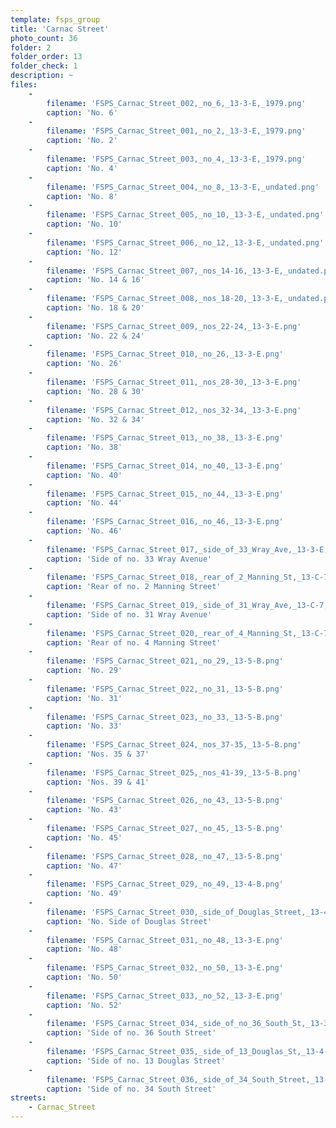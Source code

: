 ```yaml
---
template: fsps_group
title: 'Carnac Street'
photo_count: 36
folder: 2
folder_order: 13
folder_check: 1
description: ~
files:
    -
        filename: 'FSPS_Carnac_Street_002,_no_6,_13-3-E,_1979.png'
        caption: 'No. 6'
    -
        filename: 'FSPS_Carnac_Street_001,_no_2,_13-3-E,_1979.png'
        caption: 'No. 2'
    -
        filename: 'FSPS_Carnac_Street_003,_no_4,_13-3-E,_1979.png'
        caption: 'No. 4'
    -
        filename: 'FSPS_Carnac_Street_004,_no_8,_13-3-E,_undated.png'
        caption: 'No. 8'
    -
        filename: 'FSPS_Carnac_Street_005,_no_10,_13-3-E,_undated.png'
        caption: 'No. 10'
    -
        filename: 'FSPS_Carnac_Street_006,_no_12,_13-3-E,_undated.png'
        caption: 'No. 12'
    -
        filename: 'FSPS_Carnac_Street_007,_nos_14-16,_13-3-E,_undated.png'
        caption: 'No. 14 & 16'
    -
        filename: 'FSPS_Carnac_Street_008,_nos_18-20,_13-3-E,_undated.png'
        caption: 'No. 18 & 20'
    -
        filename: 'FSPS_Carnac_Street_009,_nos_22-24,_13-3-E.png'
        caption: 'No. 22 & 24'
    -
        filename: 'FSPS_Carnac_Street_010,_no_26,_13-3-E.png'
        caption: 'No. 26'
    -
        filename: 'FSPS_Carnac_Street_011,_nos_28-30,_13-3-E.png'
        caption: 'No. 28 & 30'
    -
        filename: 'FSPS_Carnac_Street_012,_nos_32-34,_13-3-E.png'
        caption: 'No. 32 & 34'
    -
        filename: 'FSPS_Carnac_Street_013,_no_38,_13-3-E.png'
        caption: 'No. 38'
    -
        filename: 'FSPS_Carnac_Street_014,_no_40,_13-3-E.png'
        caption: 'No. 40'
    -
        filename: 'FSPS_Carnac_Street_015,_no_44,_13-3-E.png'
        caption: 'No. 44'
    -
        filename: 'FSPS_Carnac_Street_016,_no_46,_13-3-E.png'
        caption: 'No. 46'
    -
        filename: 'FSPS_Carnac_Street_017,_side_of_33_Wray_Ave,_13-3-E,_1979.png'
        caption: 'Side of no. 33 Wray Avenue'
    -
        filename: 'FSPS_Carnac_Street_018,_rear_of_2_Manning_St,_13-C-7,_1980.png'
        caption: 'Rear of no. 2 Manning Street'
    -
        filename: 'FSPS_Carnac_Street_019,_side_of_31_Wray_Ave,_13-C-7,_1980.png'
        caption: 'Side of no. 31 Wray Avenue'
    -
        filename: 'FSPS_Carnac_Street_020,_rear_of_4_Manning_St,_13-C-7,_1980.png'
        caption: 'Rear of no. 4 Manning Street'
    -
        filename: 'FSPS_Carnac_Street_021,_no_29,_13-5-B.png'
        caption: 'No. 29'
    -
        filename: 'FSPS_Carnac_Street_022,_no_31,_13-5-B.png'
        caption: 'No. 31'
    -
        filename: 'FSPS_Carnac_Street_023,_no_33,_13-5-B.png'
        caption: 'No. 33'
    -
        filename: 'FSPS_Carnac_Street_024,_nos_37-35,_13-5-B.png'
        caption: 'Nos. 35 & 37'
    -
        filename: 'FSPS_Carnac_Street_025,_nos_41-39,_13-5-B.png'
        caption: 'Nos. 39 & 41'
    -
        filename: 'FSPS_Carnac_Street_026,_no_43,_13-5-B.png'
        caption: 'No. 43'
    -
        filename: 'FSPS_Carnac_Street_027,_no_45,_13-5-B.png'
        caption: 'No. 45'
    -
        filename: 'FSPS_Carnac_Street_028,_no_47,_13-5-B.png'
        caption: 'No. 47'
    -
        filename: 'FSPS_Carnac_Street_029,_no_49,_13-4-B.png'
        caption: 'No. 49'
    -
        filename: 'FSPS_Carnac_Street_030,_side_of_Douglas_Street,_13-4-B.png'
        caption: 'No. Side of Douglas Street'
    -
        filename: 'FSPS_Carnac_Street_031,_no_48,_13-3-E.png'
        caption: 'No. 48'
    -
        filename: 'FSPS_Carnac_Street_032,_no_50,_13-3-E.png'
        caption: 'No. 50'
    -
        filename: 'FSPS_Carnac_Street_033,_no_52,_13-3-E.png'
        caption: 'No. 52'
    -
        filename: 'FSPS_Carnac_Street_034,_side_of_no_36_South_St,_13-3-E.png'
        caption: 'Side of no. 36 South Street'
    -
        filename: 'FSPS_Carnac_Street_035,_side_of_13_Douglas_St,_13-4-D.png'
        caption: 'Side of no. 13 Douglas Street'
    -
        filename: 'FSPS_Carnac_Street_036,_side_of_34_South_Street,_13-4-D.png'
        caption: 'Side of no. 34 South Street'
streets:
    - Carnac_Street
---
```


